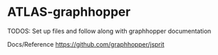 # ATLAS-graphhopper

TODOS:
Set up files and follow along with graphhopper documentation


Docs/Reference
https://github.com/graphhopper/jsprit
